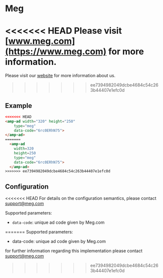 <!---
Copyright 2016 The AMP HTML Authors. All Rights Reserved.

Licensed under the Apache License, Version 2.0 (the "License");
you may not use this file except in compliance with the License.
You may obtain a copy of the License at

      http://www.apache.org/licenses/LICENSE-2.0

Unless required by applicable law or agreed to in writing, software
distributed under the License is distributed on an "AS-IS" BASIS,
WITHOUT WARRANTIES OR CONDITIONS OF ANY KIND, either express or implied.
See the License for the specific language governing permissions and
limitations under the License.
-->

# Meg

<<<<<<< HEAD
Please visit [www.meg.com](https://www.meg.com) for more information. 
=======
Please visit our [website](https://www.meg.com) for more information about us. 
>>>>>>> ee7394982049dcbe4684c54c263b44407e1efc0d

## Example

```html
<<<<<<< HEAD
<amp-ad width="320" height="250" 
    type="meg"
    data-code="6rc0ERhN75">
</amp-ad>
=======
  <amp-ad 
    width=320 
    height=250 
    type="meg"
    data-code="6rc0ERhN75">
  </amp-ad>
>>>>>>> ee7394982049dcbe4684c54c263b44407e1efc0d
```

## Configuration

<<<<<<< HEAD
For details on the configuration semantics, please contact support@meg.com 

Supported parameters:

- `data-code`: unique ad code given by Meg.com

=======
Supported parameters:

- data-code: unique ad code given by Meg.com

for further information regarding this implementation please contact support@meg.com 
>>>>>>> ee7394982049dcbe4684c54c263b44407e1efc0d
